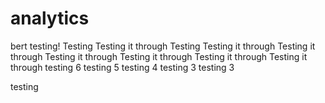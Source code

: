 # analytics
bert testing!
Testing
Testing it through
Testing
Testing it through
Testing it through
Testing it through
Testing it through
Testing it through
Testing it through
testing 6
testing 5
testing 4
testing 3
testing 3


testing
